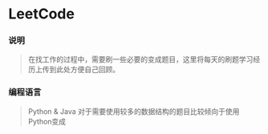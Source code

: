 <!--
 * @Author: your name
 * @Date: 2021-05-19 15:59:51
 * @LastEditTime: 2021-05-22 17:48:47
 * @LastEditors: your name
 * @Description: In User Settings Edit
 * @FilePath: \leetcode\README.md
-->
# LeetCode
### 说明
> 在找工作的过程中，需要刷一些必要的变成题目，这里将每天的刷题学习经历上传到此处方便自己回顾。

### 编程语言
> Python & Java 对于需要使用较多的数据结构的题目比较倾向于使用Python变成
